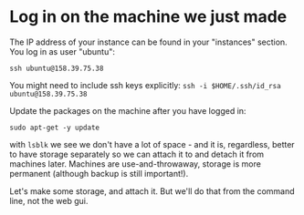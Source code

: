 # Log in on the machine we just made

The IP address of your instance can be found in your "instances" section.
You log in as user "ubuntu":
~~~
ssh ubuntu@158.39.75.38
~~~

You might need to include ssh keys explicitly:  `ssh -i $HOME/.ssh/id_rsa ubuntu@158.39.75.38`

Update the packages on the machine after you have logged in:

~~~
sudo apt-get -y update
~~~

with `lsblk` we see we don't have a lot of space - and it is, regardless, better to have storage separately so we can attach it to and detach it from machines later. 
Machines are use-and-throwaway, storage is more permanent (although backup is still important!).

Let's make some storage, and attach it. 
But we'll do that from the command line, not the web gui.
